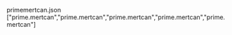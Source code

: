 primemertcan.json ["prime.mertcan","prime.mertcan","prime.mertcan","prime.mertcan","prime.mertcan"]
